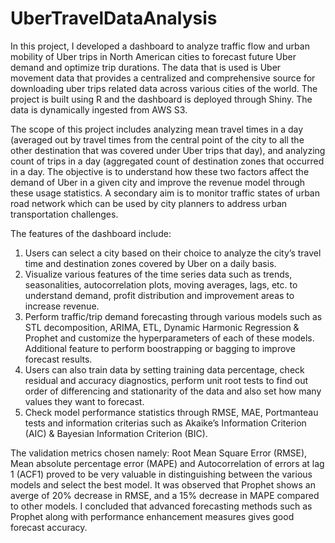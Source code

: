 # UberTravelDataAnalysis

In this project, I developed a dashboard to analyze traffic flow and urban mobility of Uber trips in North American cities to forecast future Uber demand and optimize trip durations. The data that is used is Uber movement data that provides a centralized and comprehensive source for downloading uber trips related data across various cities of the world. The project is built using R and the dashboard is deployed through Shiny. The data is dynamically ingested from AWS S3.

The scope of this project includes analyzing mean travel times in a day (averaged out by travel times from the central point of the city to all the other destination that was covered under Uber trips that day), and analyzing count of trips in a day (aggregated count of destination zones that occurred in a day. The objective is to understand how these two factors affect the demand of Uber in a given city and improve the revenue model through these usage statistics. A secondary aim is to monitor traffic states of urban road network which can be used by city planners to address urban transportation challenges.

The features of the dashboard include:

1. Users can select a city based on their choice to analyze the city’s travel time and destination zones covered by Uber on a daily basis.
2. Visualize various features of the time series data such as trends, seasonalities, autocorrelation plots, moving averages, lags, etc. to understand demand, profit distribution and improvement areas to increase revenue.
3. Perform traffic/trip demand forecasting through various models such as STL decomposition, ARIMA, ETL, Dynamic Harmonic Regression & Prophet and customize the hyperparameters of each of these models. Additional feature to perform boostrapping or bagging to improve forecast results.
4. Users can also train data by setting training data percentage, check residual and accuracy diagnostics, perform unit root tests to find out order of differencing and stationarity of the data and also set how many values they want to forecast.
5. Check model performance statistics through RMSE, MAE, Portmanteau tests and information criterias such as Akaike’s Information Criterion (AIC) & Bayesian Information Criterion (BIC).


The validation metrics chosen namely: Root Mean Square Error (RMSE), Mean absolute percentage error (MAPE) and  Autocorrelation of errors at lag 1 (ACF1) proved to be very valuable in distinguishing between the various models and select the best model. It was observed that Prophet shows an averge of 20% decrease in RMSE, and a 15% decrease in MAPE compared to other models. I concluded that advanced forecasting methods such as Prophet along with performance enhancement measures gives good forecast accuracy.